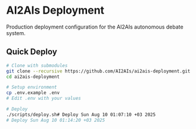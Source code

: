 # AI2AIs Deployment

Production deployment configuration for the AI2AIs autonomous debate system.

## Quick Deploy

```bash
# Clone with submodules
git clone --recursive https://github.com/AI2AIs/ai2ais-deployment.git
cd ai2ais-deployment

# Setup environment
cp .env.example .env
# Edit .env with your values

# Deploy
./scripts/deploy.sh# Deploy Sun Aug 10 01:07:10 +03 2025
# Deploy Sun Aug 10 01:14:20 +03 2025
